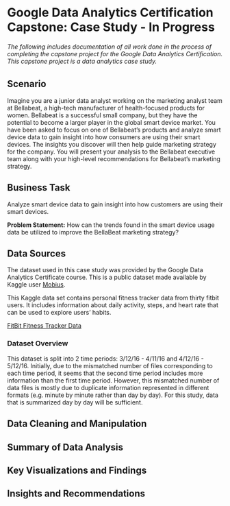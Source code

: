 <h1> Google Data Analytics Certification Capstone: Case Study - In Progress </h1>
<h6> The following includes documentation of all work done in the process of completing the capstone project for the Google Data Analytics Certification. This capstone project is a data analytics case study. </h6>

<h2>Scenario</h2>

Imagine you are a junior data analyst working on the marketing analyst team at Bellabeat, a high-tech manufacturer of health-focused products for women. Bellabeat is a successful small company, but they have the potential to become a larger player in the global smart device market. You have been asked to focus on one of Bellabeat’s products and analyze smart device data to gain insight into how consumers are using their smart devices. The insights you discover will then help guide marketing strategy for the company. You will present your analysis to the Bellabeat executive team along with your high-level recommendations for Bellabeat’s marketing strategy.

<h2>Business Task</h2>

Analyze smart device data to gain insight into how customers are using their smart devices.

**Problem Statement:** How can the trends found in the smart device usage data be utilized to improve the BellaBeat marketing strategy? 

<h2>Data Sources</h2>

The dataset used in this case study was provided by the Google Data Analytics Certificate course. This is a public dataset made available by Kaggle user [Mobius](https://www.kaggle.com/arashnic).

This Kaggle data set contains personal fitness tracker data from thirty fitbit users. It includes information about daily activity, steps, and heart rate that can be used to explore users’ habits.

[FitBit Fitness Tracker Data](https://www.kaggle.com/datasets/arashnic/fitbit)

<h3>Dataset Overview</h3>

This dataset is split into 2 time periods: 3/12/16 - 4/11/16 and 4/12/16 - 5/12/16. Initially, due to the mismatched number of files corresponding to each time period, it seems that the second time period includes more information than the first time period. However, this mismatched number of data files is mostly due to duplicate information represented in different formats (e.g. minute by minute rather than day by day). For this study, data that is summarized day by day will be sufficient.  

<h2>Data Cleaning and Manipulation</h2>

<h2>Summary of Data Analysis</h2>

<h2>Key Visualizations and Findings</h2>

<h2>Insights and Recommendations</h2>
